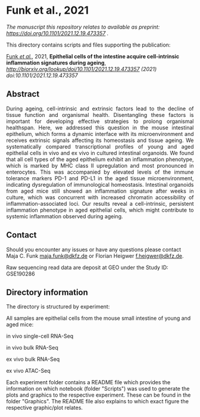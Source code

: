 # Funk et al., 2021

_The manuscript this repository relates to available as preprint: https://doi.org/10.1101/2021.12.19.473357 ._

This directory contains scripts and files supporting the publication: </br>

[Funk _et al._](http://LINK_TBA), 2021, **Epithelial cells of the intestine acquire cell-intrinsic inflammation signatures during ageing**, _http://biorxiv.org/lookup/doi/10.1101/2021.12.19.473357 (2021) doi:10.1101/2021.12.19.473357_

## Abstract

<div style="text-align: justify; vertical-align: middle;">
During ageing, cell-intrinsic and extrinsic factors lead to the decline of tissue function and organismal health. Disentangling these factors is important for developing effective strategies to prolong organismal healthspan. Here, we addressed this question in the mouse intestinal epithelium, which forms a dynamic interface with its microenvironment and receives extrinsic signals affecting its homeostasis and tissue ageing. We systematically compared transcriptional profiles of young and aged epithelial cells in vivo and ex vivo in cultured intestinal organoids. We found that all cell types of the aged epithelium exhibit an inflammation phenotype, which is marked by MHC class II upregulation and most pronounced in enterocytes. This was accompanied by elevated levels of the immune tolerance markers PD-1 and PD-L1 in the aged tissue microenvironment, indicating dysregulation of immunological homeostasis. Intestinal organoids from aged mice still showed an inflammation signature after weeks in culture, which was concurrent with increased chromatin accessibility of inflammation-associated loci. Our results reveal a cell-intrinsic, persistent inflammation phenotype in aged epithelial cells, which might contribute to systemic inflammation observed during ageing.
</div>

## Contact

Should you encounter any issues or have any questions please contact Maja C. Funk <maja.funk@dkfz.de> or Florian Heigwer <f.heigwer@dkfz.de>.

Raw sequencing read data are deposit at GEO under the Study ID: GSE190286


## Directory information

The directory is structured by experiment:

All samples are epithelial cells from the mouse small intestine of young and aged mice:

in vivo single-cell RNA-Seq

in vivo bulk RNA-Seq

ex vivo bulk RNA-Seq

ex vivo ATAC-Seq

Each experiment folder contains a README file which provides the information on which notebook (folder "Scripts") was used to generate the plots and graphics to the respective experiment. These can be found in the folder "Graphics". The README file also explains to which exact figure the respective graphic/plot relates. 
